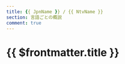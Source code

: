 ```yaml
---
title: {{ JpnName }} / {{ NtvName }}
section: 言語ごとの概説
comment: true
---
```


# {{ $frontmatter.title }}
